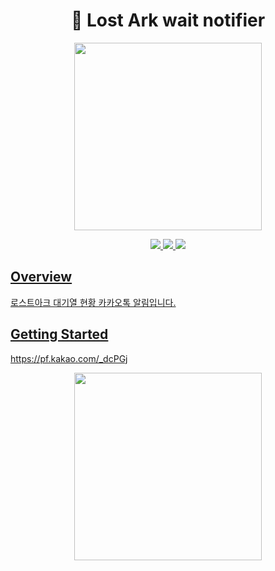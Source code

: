 <h1 align="center">🐤️ Lost Ark wait notifier</h1>
<div align="middle">
    <img src="https://raw.githubusercontent.com/suitelab/lostark-wait-notifier/master/images/로스트아크 접속.jpg" width="300px">
</div>

<p align="center">
	<a href="https://github.com/suitelab/lostark-wait-notifier"><img src="https://badges.frapsoft.com/os/v1/open-source.svg?v=102">
	<a href="https://github.com/suitelab/lostark-wait-notifier"><img src="https://img.shields.io/badge/PRs-welcome-brightgreen.svg">
	<a href="https://github.com/suitelab/lostark-wait-notifier"><img src="https://img.shields.io/badge/release-v0.0.1-brightgreen.svg">
</p>

## Overview
로스트아크 대기열 현황 카카오톡 알림입니다.

## Getting Started
<https://pf.kakao.com/_dcPGj>

<div align="middle">
    <img src="https://raw.githubusercontent.com/suitelab/lostark-wait-notifier/master/images/chat_image.png" width="300px">
</div>
